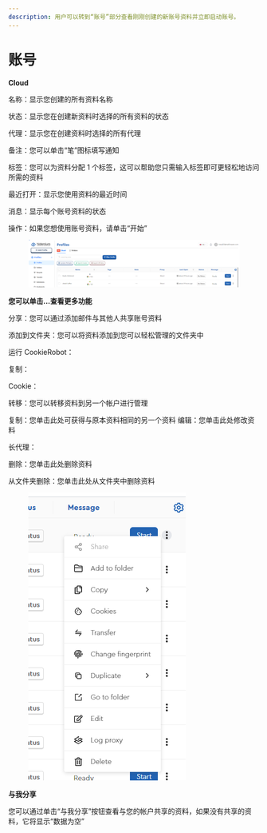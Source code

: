 ```yaml
---
description: 用户可以转到“账号”部分查看刚刚创建的新账号资料并立即启动账号。
---
```


# 账号

**Cloud**

名称：显示您创建的所有资料名称

状态：显示您在创建新资料时选择的所有资料的状态

代理：显示您在创建资料时选择的所有代理

备注：您可以单击“笔”图标填写通知

标签：您可以为资料分配 1 个标签，这可以帮助您只需输入标签即可更轻松地访问所需的资料

最近打开：显示您使用资料的最近时间

消息：显示每个账号资料的状态

操作：如果您想使用账号资料，请单击“开始”

<figure><img src="../../.gitbook/assets/Screenshot_1.png" alt=""><figcaption></figcaption></figure>

**您可以单击...查看更多功能**

分享：您可以通过添加邮件与其他人共享账号资料

添加到文件夹：您可以将资料添加到您可以轻松管理的文件夹中

运行 CookieRobot：

复制：

Cookie：

转移：您可以转移资料到另一个帐户进行管理

复制：您单击此处可获得与原本资料相同的另一个资料 编辑：您单击此处修改资料

长代理：

删除：您单击此处删除资料

从文件夹删除：您单击此处从文件夹中删除资料

<figure><img src="../../.gitbook/assets/image (1) (1) (1) (1) (1) (1) (1) (1) (1) (1) (1) (1).png" alt=""><figcaption></figcaption></figure>

**与我分享**&#x20;

您可以通过单击“与我分享”按钮查看与您的帐户共享的资料，如果没有共享的资料，它将显示“数据为空”
